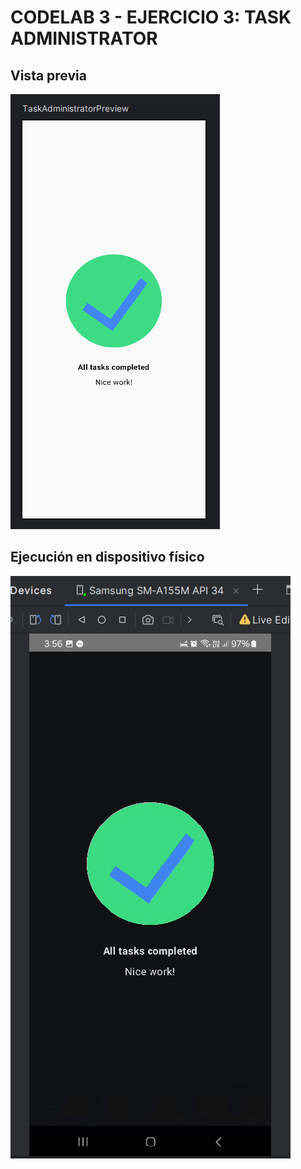 # CODELAB 3 - EJERCICIO 3: TASK ADMINISTRATOR

## Vista previa
![imagen_1](Vista_previa.png)

## Ejecución en dispositivo físico
![imagen_2](Celular.png)